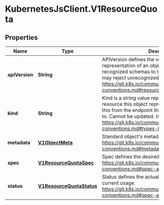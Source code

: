 # KubernetesJsClient.V1ResourceQuota

## Properties
Name | Type | Description | Notes
------------ | ------------- | ------------- | -------------
**apiVersion** | **String** | APIVersion defines the versioned schema of this representation of an object. Servers should convert recognized schemas to the latest internal value, and may reject unrecognized values. More info: https://git.k8s.io/community/contributors/devel/api-conventions.md#resources | [optional] 
**kind** | **String** | Kind is a string value representing the REST resource this object represents. Servers may infer this from the endpoint the client submits requests to. Cannot be updated. In CamelCase. More info: https://git.k8s.io/community/contributors/devel/api-conventions.md#types-kinds | [optional] 
**metadata** | [**V1ObjectMeta**](V1ObjectMeta.md) | Standard object&#39;s metadata. More info: https://git.k8s.io/community/contributors/devel/api-conventions.md#metadata | [optional] 
**spec** | [**V1ResourceQuotaSpec**](V1ResourceQuotaSpec.md) | Spec defines the desired quota. https://git.k8s.io/community/contributors/devel/api-conventions.md#spec-and-status | [optional] 
**status** | [**V1ResourceQuotaStatus**](V1ResourceQuotaStatus.md) | Status defines the actual enforced quota and its current usage. https://git.k8s.io/community/contributors/devel/api-conventions.md#spec-and-status | [optional] 


